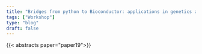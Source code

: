 ```yaml
---
title: "Bridges from python to Bioconductor: applications in genetics and single-cell genomics"
tags: ["Workshop"]
type: "blog"
draft: false
---
```


{{< abstracts paper="paper19">}}


